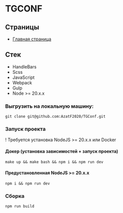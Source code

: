 # TGCONF 

## Страницы
- [Главная страница](https://azatf2020.github.io/TGConf/build/)

## Стек
- HandleBars
- Scss
- JavaScript
- Webpack
- Gulp
- Node >= 20.x.x

### Выгрузить на локальную машину:
```
git clone git@github.com:AzatF2020/TGConf.git
```

### Запуск проекта 

! Требуется установка NodeJS >= 20.x.x или Docker 

#### Докер (установка зависимостей + запуск проекта)
```
make up && make bash && npm i && npm run dev
```

#### Предустановленная NodeJS >= 20.x.x
```
npm i && npm run dev
```


### Сборка
```
npm run build
```
